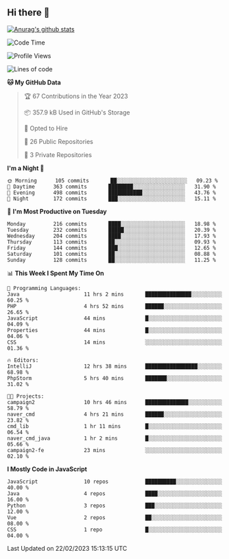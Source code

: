 ## Hi there 👋

[![Anurag's github stats](https://github-readme-stats.vercel.app/api?username=Songwonseok)](https://github.com/anuraghazra/github-readme-stats)



<!--START_SECTION:waka-->
![Code Time](http://img.shields.io/badge/Code%20Time-2%2C096%20hrs%2022%20mins-blue)

![Profile Views](http://img.shields.io/badge/Profile%20Views-4-blue)

![Lines of code](https://img.shields.io/badge/From%20Hello%20World%20I%27ve%20Written--19%20Million%20lines%20of%20code-blue)

**🐱 My GitHub Data** 

> 🏆 67 Contributions in the Year 2023
 > 
> 📦 357.9 kB Used in GitHub's Storage 
 > 
> 💼 Opted to Hire
 > 
> 📜 26 Public Repositories 
 > 
> 🔑 3 Private Repositories  
 > 
**I'm a Night 🦉** 

```text
🌞 Morning      105 commits       ██░░░░░░░░░░░░░░░░░░░░░░░   09.23 % 
🌆 Daytime      363 commits       ████████░░░░░░░░░░░░░░░░░   31.90 % 
🌃 Evening      498 commits       ███████████░░░░░░░░░░░░░░   43.76 % 
🌙 Night        172 commits       ███░░░░░░░░░░░░░░░░░░░░░░   15.11 % 

```
📅 **I'm Most Productive on Tuesday** 

```text
Monday         216 commits       ████░░░░░░░░░░░░░░░░░░░░░   18.98 % 
Tuesday        232 commits       █████░░░░░░░░░░░░░░░░░░░░   20.39 % 
Wednesday      204 commits       ████░░░░░░░░░░░░░░░░░░░░░   17.93 % 
Thursday       113 commits       ██░░░░░░░░░░░░░░░░░░░░░░░   09.93 % 
Friday         144 commits       ███░░░░░░░░░░░░░░░░░░░░░░   12.65 % 
Saturday       101 commits       ██░░░░░░░░░░░░░░░░░░░░░░░   08.88 % 
Sunday         128 commits       ██░░░░░░░░░░░░░░░░░░░░░░░   11.25 % 

```


📊 **This Week I Spent My Time On** 

```text
💬 Programming Languages: 
Java                     11 hrs 2 mins       ███████████████░░░░░░░░░░   60.25 % 
PHP                      4 hrs 52 mins       ██████░░░░░░░░░░░░░░░░░░░   26.65 % 
JavaScript               44 mins             █░░░░░░░░░░░░░░░░░░░░░░░░   04.09 % 
Properties               44 mins             █░░░░░░░░░░░░░░░░░░░░░░░░   04.06 % 
CSS                      14 mins             ░░░░░░░░░░░░░░░░░░░░░░░░░   01.36 % 

🔥 Editors: 
IntelliJ                 12 hrs 38 mins      █████████████████░░░░░░░░   68.98 % 
PhpStorm                 5 hrs 40 mins       ███████░░░░░░░░░░░░░░░░░░   31.02 % 

🐱‍💻 Projects: 
campaign2                10 hrs 46 mins      ██████████████░░░░░░░░░░░   58.79 % 
naver_cmd                4 hrs 21 mins       ██████░░░░░░░░░░░░░░░░░░░   23.82 % 
cmd_lib                  1 hr 11 mins        █░░░░░░░░░░░░░░░░░░░░░░░░   06.54 % 
naver_cmd_java           1 hr 2 mins         █░░░░░░░░░░░░░░░░░░░░░░░░   05.66 % 
campaign2-fe             23 mins             ░░░░░░░░░░░░░░░░░░░░░░░░░   02.10 % 

```

**I Mostly Code in JavaScript** 

```text
JavaScript               10 repos            ██████████░░░░░░░░░░░░░░░   40.00 % 
Java                     4 repos             ████░░░░░░░░░░░░░░░░░░░░░   16.00 % 
Python                   3 repos             ███░░░░░░░░░░░░░░░░░░░░░░   12.00 % 
Vue                      2 repos             ██░░░░░░░░░░░░░░░░░░░░░░░   08.00 % 
CSS                      1 repo              █░░░░░░░░░░░░░░░░░░░░░░░░   04.00 % 

```



 Last Updated on 22/02/2023 15:13:15 UTC
<!--END_SECTION:waka-->
